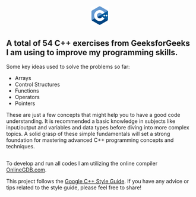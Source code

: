 <h1 align="center">
  <p>
    <img src="https://github.com/devicons/devicon/blob/v2.16.0/icons/cplusplus/cplusplus-original.svg" height="50" width="50"
  </p>
</h1>

## A total of 54 C++ exercises from GeeksforGeeks I am using to improve my programming skills.
Some key ideas used to solve the problems so far:
  * Arrays
  * Control Structures
  * Functions
  * Operators
  * Pointers

These are just a few concepts that might help you to have a good code understanding. It is recommended a basic knowledge in subjects like input/output and variables and data types before diving into more complex topics. A solid grasp of these simple fundamentals will set a strong foundation for mastering advanced C++ programming concepts and techniques. 

##
To develop and run all codes I am utilizing the online compiler [OnlineGDB.com](https://www.onlinegdb.com/online_c++_compiler).

This project follows the [Google C++ Style Guide](https://google.github.io/styleguide/cppguide.html). If you have any advice or tips related to the style guide, please feel free to share!
